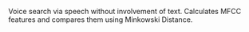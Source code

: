 Voice search via speech without involvement of text. Calculates MFCC features and compares them using Minkowski Distance.
